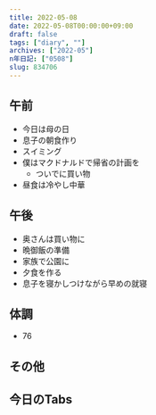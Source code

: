 ```yaml
---
title: 2022-05-08
date: 2022-05-08T00:00:00+09:00
draft: false
tags: ["diary", ""]
archives: ["2022-05"]
n年日記: ["0508"]
slug: 834706
---
```

## 午前
- 今日は母の日
- 息子の朝食作り
- スイミング
- 僕はマクドナルドで帰省の計画を
  - ついでに買い物
- 昼食は冷やし中華
## 午後
- 奥さんは買い物に
- 晩御飯の準備
- 家族で公園に
- 夕食を作る
- 息子を寝かしつけながら早めの就寝
## 体調
- 76
## その他
## 今日のTabs